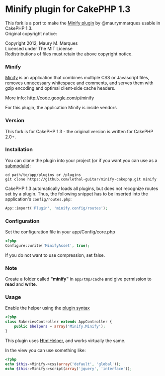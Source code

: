 # Minify plugin for CakePHP 1.3

This fork is a port to make the [Minify plugin](https://github.com/maurymmarques/minify-cakephp) by @maurymmarques usable in CakePHP 1.3.  
Original copyright notice:

Copyright 2012, Maury M. Marques  
Licensed under The MIT License  
Redistributions of files must retain the above copyright notice.  

### Minify

[Minify](https://github.com/mrclay/minify) is an application that combines multiple CSS or Javascript files, removes unnecessary whitespace and comments, and serves them with gzip encoding and optimal client-side cache headers. 

More info: http://code.google.com/p/minify

For this plugin, the application Minify is inside vendors

### Version

This fork is for CakePHP 1.3 - the original version is written for CakePHP 2.0+.

### Installation

You can clone the plugin into your project (or if you want you can use as a [submodule](http://help.github.com/submodules)):

```
cd path/to/app/plugins or /plugins
git clone https://github.com/lethal-guitar/minify-cakephp.git minify
```

CakePHP 1.3 automatically loads all plugins, but does not recognize routes set by a plugin. Thus, the following snippet has to be inserted into the application's `config/routes.php`:

```php
App::import('Plugin', 'minify.config/routes');
```

### Configuration

Set the configuration file in your app/Config/core.php

```php
<?php
Configure::write('MinifyAsset', true);
```

If you do not want to use compression, set false.

### Note

Create a folder called **"minify"** in `app/tmp/cache` and give permission to **read** and **write**.

### Usage

Enable the helper using the [plugin syntax](http://book.cakephp.org/2.0/en/appendices/glossary.html#term-plugin-syntax)

```php
<?php
class BakeriesController extends AppController {
    public $helpers = array('Minify.Minify');
}
```

This plugin uses [HtmlHelper](http://book.cakephp.org/1.3/en/The-Manual/Core-Helpers/HTML.html), and works virtually the same.

In the view you can use something like:

```php
<?php
echo $this->Minify->css(array('default', 'global'));
echo $this->Minify->script(array('jquery', 'interface'));
```

